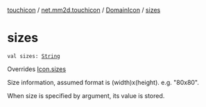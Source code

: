 [touchicon](../../index.md) / [net.mm2d.touchicon](../index.md) / [DomainIcon](index.md) / [sizes](./sizes.md)

# sizes

`val sizes: `[`String`](https://kotlinlang.org/api/latest/jvm/stdlib/kotlin/-string/index.html)

Overrides [Icon.sizes](../-icon/sizes.md)

Size information, assumed format is (width)x(height). e.g. "80x80".

When size is specified by argument, its value is stored.

